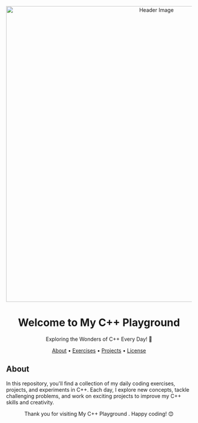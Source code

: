 <div align="center">
  <img src="https://raw.githubusercontent.com/your_username/your_repository/main/assets/header_image.png" alt="Header Image" width="800">
</div>

<h1 align="center">Welcome to My C++ Playground</h1>

<p align="center">Exploring the Wonders of C++ Every Day! 🚀</p>

<div align="center">
  <a href="#about">About</a> •
  <a href="#exercises">Exercises</a> •
  <a href="#projects">Projects</a> •
  <a href="#license">License</a>
</div>

## About
In this repository, you'll find a collection of my daily coding exercises, projects, and experiments in C++. 
Each day, I explore new concepts, tackle challenging problems, and work on exciting projects to improve my C++ skills and creativity.

<p align="center">Thank you for visiting My C++ Playground . Happy coding! 😊</p>
